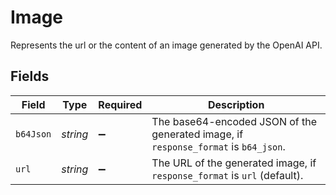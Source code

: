 # Image

Represents the url or the content of an image generated by the OpenAI API.


## Fields

| Field                                                                               | Type                                                                                | Required                                                                            | Description                                                                         |
| ----------------------------------------------------------------------------------- | ----------------------------------------------------------------------------------- | ----------------------------------------------------------------------------------- | ----------------------------------------------------------------------------------- |
| `b64Json`                                                                           | *string*                                                                            | :heavy_minus_sign:                                                                  | The base64-encoded JSON of the generated image, if `response_format` is `b64_json`. |
| `url`                                                                               | *string*                                                                            | :heavy_minus_sign:                                                                  | The URL of the generated image, if `response_format` is `url` (default).            |